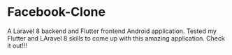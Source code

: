 # Facebook-Clone

A Laravel 8 backend and Flutter frontend Android application. Tested my Flutter and LAravel 8 skills to come up with this amazing application. Check it out!!!
